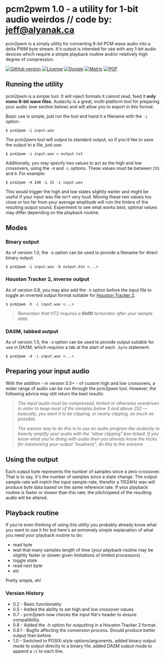 # pcm2pwm 1.0 - a utility for 1-bit audio weirdos   // code by:  jeff@alyanak.ca
pcm2pwm is a simply utility for converting 8-bit PCM wave audio into a delta PWM byte stream.
It's output is intended for use with any 1-bit audio devices which require a simple playback
routine and/or relatively high degree of compression.

[![GitHub version](https://img.shields.io/github/release-pre/jeffalyanak/pcm2pwm.svg)](https://github.com/jeffalyanak/pcm2pwm/releases/latest)
[![License](https://img.shields.io/github/license/jeffalyanak/pcm2pwm.svg)](https://github.com/jeffalyanak/pcm2pwm/blob/development/LICENSE.txt)
[![Donate](https://img.shields.io/badge/donate--green.svg)](https://jeff.alyanak.ca/donate)
[![Matrix](https://img.shields.io/matrix/pcm2pwm:social.rights.ninja.svg)](https://matrix.to/#/#pcm2pwm:social.rights.ninja)
[![PGP](https://img.shields.io/keybase/pgp/jeffalyanak.svg?label=pgp)](https://jeff.alyanak.ca/pgp)

## Running the utility
pcm2pwm is a simple tool. It will reject formats it cannot read, feed it **only mono 8-bit wave files**. Audacity is a great, multi-platform tool for preparing your audio (see section below) and will allow you to export in this format.

Basic use is simple, just run the tool and hand it a filename with the `-i` option:

`$ pcm2pwm -i input.wav`

The pcm2pwm tool will output to standard output, so if you'd like to save the output to a file, just use:

`$ pcm2pwm -i input.wav > output.txt`

Additionally, you may specify two values to act as the high and low crossovers, using the `-H` and `-L` options. These values must be between `255` and `0`. For example:

`$ pcm2pwm -H 240 -L 15 -i input.wav`

This would trigger the high and low states slightly earlier and might be useful if your input wav file isn't very loud. Moving these two values too close or too far from your average amplitude will ruin the timbre of the resulting output sound. Experiment to see what works best, optimal values may differ depending on the playback routine.

## Modes

### Binary output
As of version 1.0, the `-b` option can be used to provide a filename for direct binary output.

`$ pcm2pwm -i input.wav -b output.bin <...>`

### Houston Tracker 2, inverse output
As of version 0.8, you may also add the `-h` option before the input file to toggle an inverted output format suitable for [Houston Tracker 2](https://github.com/utz82/HoustonTracker2).

`$ pcm2pwm -h -i input.wav <...>`

> _Remember that HT2 requires a <b>0x00</b> terminator after your sample data._

### DASM, tabbed output
As of version 1.0, the `-d` option can be used to provide output suitable for use in DASM, which requires a tab at the start of each `.byte` statement.

`$ pcm2pwm -d -i input.wav <...>`

## Preparing your input audio
With the addition - in version 0.5+ - of custom high and low crossovers, a wider range of
audio can be run through the pcm2pwm tool. However, the following advice may still return
the best results:


> _The input audio must be compressed, limited or otherwise overdriven in order to keep most of the samples below 3 and above 252 — basically, you want it to be clipping, or nearly clipping, as much as possible._

> _The easiest way to do this is to use an audio program like audacity to heavily amplify your audio with the "allow clipping" box ticked. If you know what you're doing with audio then you already know the tricks for maximizing your output "loudness", do this to the extreme._

## Using the output
Each output byte represents the number of samples since a zero-crossover. That is
to say, it's the number of samples since a state change. The output sample-rate will
match the input sample-rate, therefor a 11024Hz wav will produce byte data based on
the same reference rate. If your playback routine is faster or slower than this rate,
the pitch/speed of the resulting audio will be altered.


## Playback routine
If you're even thinking of using this utility you probably already know what you want
to use it for but here's an extremely simple explanation of what you need your playback
routine to do:

  * read byte
  * wait that many samples length of time (your playback routine may be slightly faster or slower given limitations of limited processors)
  * toggle state
  * read next byte
  * etc

Pretty simple, eh!

### Version History

  * 0.2   - Basic functionality
  * 0.5   - Added the ability to set high and low crossover values.
  * 0.7   - pcm2pwm now checks the input file's header to ensure compatibility.
  * 0.8   - Added the -h option for outputting in a Houston Tracker 2 format.
  * 0.8.1 - Bugfix affecting the conversion process. Should produce better output than before.
  * 1.0   - Switched to POSIX-style options/arguments, added binary output mode to output directly to a binary file, added DASM output mode to append a `\t` to each line.
